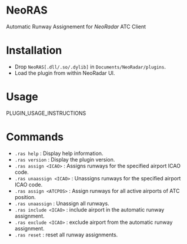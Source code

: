 # NeoRAS
Automatic Runway Assignement for *NeoRadar* ATC Client <br>

# Installation
- Drop `NeoRAS[.dll/.so/.dylib]` in `Documents/NeoRadar/plugins`.
- Load the plugin from within NeoRadar UI.

# Usage
PLUGIN_USAGE_INSTRUCTIONS

# Commands
- `.ras help` : Display help information.
- `.ras version` : Display the plugin version.
- `.ras assign <ICAO>` : Assigns runways for the specified airport ICAO code.
- `.ras unaassign <ICAO>` : Unassigns runways for the specified airport ICAO code.
- `.ras assign <ATCPOS>` : Assign runways for all active airports of ATC position.
- `.ras unaassign` : Unassign all runways.
- `.ras include <ICAO>` : include airport in the automatic runway assignment.
- `.ras exclude <ICAO>` : exclude airport from the automatic runway assignment.
- `.ras reset` : reset all runway assignments.